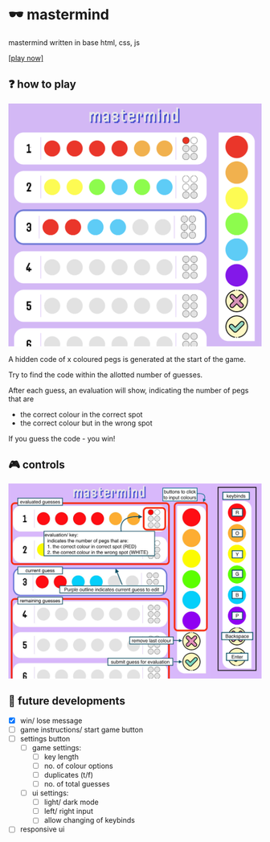 # 🕶️ mastermind

mastermind written in base html, css, js

[[play now]](https://game-mastermind.vercel.app)

## ❓ how to play

![](./readme/ui.png "ui")

A hidden code of x coloured pegs is generated at the start of the game.

Try to find the code within the allotted number of guesses.

After each guess, an evaluation will show, indicating the number of pegs that are

- the correct colour in the correct spot
- the correct colour but in the wrong spot

If you guess the code - you win!

## 🎮 controls

![](./readme/controls.png "controls")

## 📝 future developments

- [x] win/ lose message
- [ ] game instructions/ start game button
- [ ] settings button
  - [ ] game settings:
    - [ ] key length
    - [ ] no. of colour options
    - [ ] duplicates (t/f)
    - [ ] no. of total guesses
  - [ ] ui settings:
    - [ ] light/ dark mode
    - [ ] left/ right input
    - [ ] allow changing of keybinds
- [ ] responsive ui
